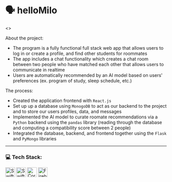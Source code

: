 # 🗣️ helloMilo

<>

About the project:
- The program is a fully functional full stack web app that allows users to log in or create a profile, and find other students for roommates
- The app includes a chat functionality which creates a chat room between two people who have matched each other that allows users to communicate in realtime
- Users are automatically recommended by an AI model based on users' preferences (ex. program of study, sleep schedule, etc.)

The process:
- Created the application frontend with `React.js`
- Set up up a database using `MonogoDB` to act as our backend to the project and to store our users profiles, data, and messages
- Implemented the AI model to curate roomate recommendations via a `Python` backend using the `pandas` library (reading through the database and computing a compatibility score between 2 people)
- Integrated the database, backend, and frontend together using the `Flask` and `PyMongo` libraries

---

### 💻 Tech Stack: 
<img src="https://img.shields.io/badge/Swift-F05138?style=flat&logo=swift&logoColor=white" height="30" alt = "Swift" /> <img src="https://img.shields.io/badge/-SwiftUI-001b96?style=flat&logo=swift&logoColor=white" height="30" alt = "SwiftUI" />
<img src="https://img.shields.io/badge/-CoreML-026998?style=flat&logo=apple&logoColor=white" height="30" alt = "CoreML" />
<img src="https://img.shields.io/badge/-Firebase-f58411?style=flat&logo=firebase&logoColor=FFCA28" height="30" alt = "Firebase" /> 
